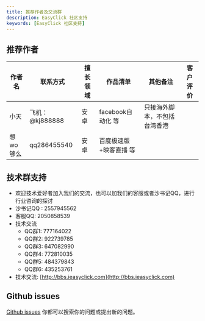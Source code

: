 ```yaml
---
title: 推荐作者及交流群 
description: EasyClick 社区支持 
keywords: [EasyClick 社区支持]
---
```


## 推荐作者

| 作者名 | 联系方式 | 擅长领域 | 作品清单  | 其他备注 | 客户评价 |
| ----| ---- | ---- | ------| ------| ------|
| 小天 | 飞机：@kj888888 | 安卓 | facebook自动化 等| 只接海外脚本，不包括台湾香港 |  |
| 想wo够么 | qq286455540 | 安卓 | 百度极速版+映客直播 等 |  |  |

## 技术群支持

- 欢迎技术爱好者加入我们的交流，也可以加我们的客服或者沙书记QQ，进行行业咨询的探讨
- 沙书记QQ : 2557945562
- 客服QQ: 2050858539
- 技术交流
    - QQ群1: 777164022
    - QQ群2: 922739785
    - QQ群3: 647082990
    - QQ群4: 772810035
    - QQ群5: 484379843
    - QQ群6: 435253761
- 技术交流:
  [http://bbs.ieasyclick.com](http://bbs.ieasyclick.com)

## Github issues

[Github issues](https://github.com/easy-click/easyclick-libs) 你都可以搜索你的问题或提出新的问题。



